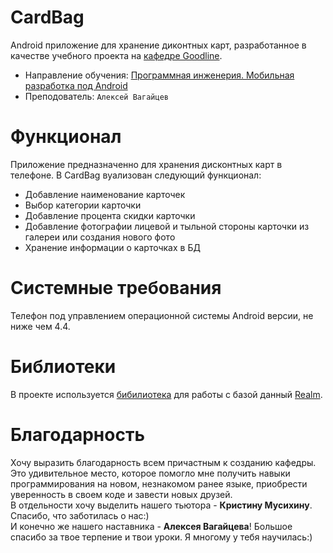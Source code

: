 # CardBag
Android приложение для хранение диконтных карт, разработанное в качестве учебного проекта на [кафедре Goodline](http://kafedra-goodline.info/).

* Направление обучения:  [Программная инженерия. Мобильная разработка под Android](http://kafedra-goodline.info/program-mobilenew)
* Преподователь:  `Алексей Вагайцев`

# Функционал
Приложение предназначенно для хранения дисконтных карт в телефоне. 
В CardBag вуализован следующий функционал: 
* Добавление наименование карточек
* Выбор категории карточки
* Добавление процента скидки карточки
* Добавление фотографии лицевой и тыльной стороны карточки из галереи или создания нового фото
* Хранение информации о карточках в БД

# Системные требования
Телефон под управлением операционной системы Android версии, не ниже чем 4.4.

# Библиотеки
В проекте используется [бибилиотека](https://github.com/realm) для работы с базой данный [Realm](https://realm.io).

# Благодарность
Хочу выразить благодарность всем причастным к созданию кафедры. Это удивительное место, которое помогло мне получить навыки программирования
на новом, незнакомом ранее языке, приобрести уверенность в своем коде и завести новых друзей.  
В отдельности хочу выделить нашего тьютора - **Кристину Мусихину**. Спасибо, что заботилась о нас:)  
И конечно же нашего наставника - **Алексея Вагайцева**! Большое спасибо за твое терпение и твои уроки. Я многому у тебя научилась:)  
